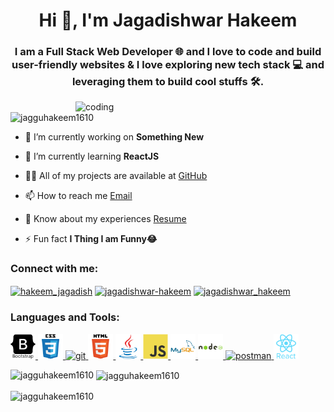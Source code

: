 <h1 align="center">Hi 👋, I'm Jagadishwar Hakeem</h1>
<h3 align="center">I am a Full Stack Web Developer 🌐 and I love to code and build user-friendly websites & I love exploring new tech stack 💻 and leveraging them to build cool stuffs 🛠️.</h3>
<img align="right" alt="coding" width="400" src="https://camo.githubusercontent.com/5ddf73ad3a205111cf8c686f687fc216c2946a75005718c8da5b837ad9de78c9/68747470733a2f2f7468756d62732e6766796361742e636f6d2f4576696c4e657874446576696c666973682d736d616c6c2e676966"/>
<p align="left"> <img src="https://komarev.com/ghpvc/?username=jagguhakeem1610&label=Profile%20views&color=0e75b6&style=flat" alt="jagguhakeem1610" /> </p>

- 🔭 I’m currently working on **Something New**

- 🌱 I’m currently learning **ReactJS**

- 👨‍💻 All of my projects are available at [GitHub](https://github.com/JagguHakeem1610)

- 📫 How to reach me [Email](hakeem938121@gmail.com)

- 📄 Know about my experiences [Resume](https://drive.google.com/file/d/1bzgWj-9EssR30ISUSS5NODoD9CErT4SI/view?usp=sharing)

- ⚡ Fun fact **I Thing I am Funny😂**

<h3 align="left">Connect with me:</h3>
<p align="left">
<a href="https://twitter.com/hakeem_jagadish" target="blank"><img align="center" src="https://raw.githubusercontent.com/rahuldkjain/github-profile-readme-generator/master/src/images/icons/Social/twitter.svg" alt="hakeem_jagadish" height="30" width="40" /></a>
<a href="https://linkedin.com/in/jagadishwar-hakeem" target="blank"><img align="center" src="https://raw.githubusercontent.com/rahuldkjain/github-profile-readme-generator/master/src/images/icons/Social/linked-in-alt.svg" alt="jagadishwar-hakeem" height="30" width="40" /></a>
<a href="https://instagram.com/jagadishwar_hakeem" target="blank"><img align="center" src="https://raw.githubusercontent.com/rahuldkjain/github-profile-readme-generator/master/src/images/icons/Social/instagram.svg" alt="jagadishwar_hakeem" height="30" width="40" /></a>
</p>

<h3 align="left">Languages and Tools:</h3>
<p align="left"> <a href="https://getbootstrap.com" target="_blank" rel="noreferrer"> <img src="https://raw.githubusercontent.com/devicons/devicon/master/icons/bootstrap/bootstrap-plain-wordmark.svg" alt="bootstrap" width="40" height="40"/> </a> <a href="https://www.w3schools.com/css/" target="_blank" rel="noreferrer"> <img src="https://raw.githubusercontent.com/devicons/devicon/master/icons/css3/css3-original-wordmark.svg" alt="css3" width="40" height="40"/> </a> <a href="https://git-scm.com/" target="_blank" rel="noreferrer"> <img src="https://www.vectorlogo.zone/logos/git-scm/git-scm-icon.svg" alt="git" width="40" height="40"/> </a> <a href="https://www.w3.org/html/" target="_blank" rel="noreferrer"> <img src="https://raw.githubusercontent.com/devicons/devicon/master/icons/html5/html5-original-wordmark.svg" alt="html5" width="40" height="40"/> </a> <a href="https://www.java.com" target="_blank" rel="noreferrer"> <img src="https://raw.githubusercontent.com/devicons/devicon/master/icons/java/java-original.svg" alt="java" width="40" height="40"/> </a> <a href="https://developer.mozilla.org/en-US/docs/Web/JavaScript" target="_blank" rel="noreferrer"> <img src="https://raw.githubusercontent.com/devicons/devicon/master/icons/javascript/javascript-original.svg" alt="javascript" width="40" height="40"/> </a> <a href="https://www.mysql.com/" target="_blank" rel="noreferrer"> <img src="https://raw.githubusercontent.com/devicons/devicon/master/icons/mysql/mysql-original-wordmark.svg" alt="mysql" width="40" height="40"/> </a> <a href="https://nodejs.org" target="_blank" rel="noreferrer"> <img src="https://raw.githubusercontent.com/devicons/devicon/master/icons/nodejs/nodejs-original-wordmark.svg" alt="nodejs" width="40" height="40"/> </a> <a href="https://postman.com" target="_blank" rel="noreferrer"> <img src="https://www.vectorlogo.zone/logos/getpostman/getpostman-icon.svg" alt="postman" width="40" height="40"/> </a> <a href="https://reactjs.org/" target="_blank" rel="noreferrer"> <img src="https://raw.githubusercontent.com/devicons/devicon/master/icons/react/react-original-wordmark.svg" alt="react" width="40" height="40"/> </a> </p>

<p><img align="left" src="https://github-readme-stats.vercel.app/api/top-langs?username=jagguhakeem1610&show_icons=true&locale=en&layout=compact" alt="jagguhakeem1610" /></p>

<p>&nbsp;<img align="center" src="https://github-readme-stats.vercel.app/api?username=jagguhakeem1610&show_icons=true&locale=en" alt="jagguhakeem1610" /></p>

<p><img align="center" src="https://github-readme-streak-stats.herokuapp.com/?user=jagguhakeem1610&" alt="jagguhakeem1610" /></p>
